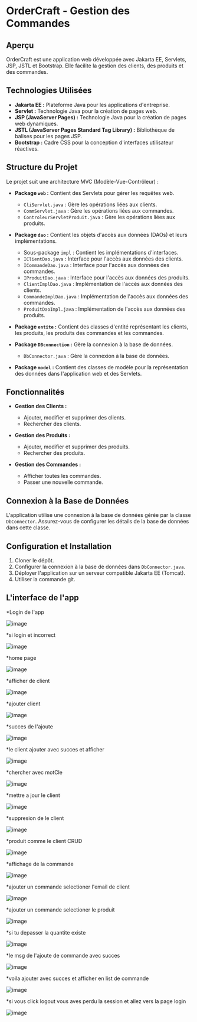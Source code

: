 # OrderCraft - Gestion des Commandes

## Aperçu

OrderCraft est une application web développée avec Jakarta EE, Servlets, JSP, JSTL et Bootstrap. Elle facilite la gestion des clients, des produits et des commandes.

## Technologies Utilisées

- **Jakarta EE :** Plateforme Java pour les applications d'entreprise.
- **Servlet :** Technologie Java pour la création de pages web.
- **JSP (JavaServer Pages) :** Technologie Java pour la création de pages web dynamiques.
- **JSTL (JavaServer Pages Standard Tag Library) :** Bibliothèque de balises pour les pages JSP.
- **Bootstrap :** Cadre CSS pour la conception d'interfaces utilisateur réactives.

## Structure du Projet

Le projet suit une architecture MVC (Modèle-Vue-Contrôleur) :

- **Package `web` :** Contient des Servlets pour gérer les requêtes web.
  - `CliServlet.java` : Gère les opérations liées aux clients.
  - `CommServlet.java` : Gère les opérations liées aux commandes.
  - `ControleurServletProduit.java` : Gère les opérations liées aux produits.

- **Package `dao` :** Contient les objets d'accès aux données (DAOs) et leurs implémentations.
  - Sous-package `impl` : Contient les implémentations d'interfaces.
  - `IClientDao.java` : Interface pour l'accès aux données des clients.
  - `ICommandeDao.java` : Interface pour l'accès aux données des commandes.
  - `IProduitDao.java` : Interface pour l'accès aux données des produits.
  - `ClientImplDao.java` : Implémentation de l'accès aux données des clients.
  - `CommandeImplDao.java` : Implémentation de l'accès aux données des commandes.
  - `ProduitDaoImpl.java` : Implémentation de l'accès aux données des produits.

- **Package `entite` :** Contient des classes d'entité représentant les clients, les produits, les produits des commandes et les commandes.

- **Package `DBconnection` :** Gère la connexion à la base de données.
  - `DbConnector.java` : Gère la connexion à la base de données.

- **Package `model` :** Contient des classes de modèle pour la représentation des données dans l'application web et des Servlets.

## Fonctionnalités

- **Gestion des Clients :**
  - Ajouter, modifier et supprimer des clients.
  - Rechercher des clients.

- **Gestion des Produits :**
  - Ajouter, modifier et supprimer des produits.
  - Rechercher des produits.

- **Gestion des Commandes :**
  - Afficher toutes les commandes.
  - Passer une nouvelle commande.

## Connexion à la Base de Données

L'application utilise une connexion à la base de données gérée par la classe `DbConnector`. Assurez-vous de configurer les détails de la base de données dans cette classe.

## Configuration et Installation

1. Cloner le dépôt.
2. Configurer la connexion à la base de données dans `DbConnector.java`.
3. Déployer l'application sur un serveur compatible Jakarta EE (Tomcat).
4. Utiliser la commande git.
## L'interface de l'app
*Login de l'app

![image](https://github.com/HAMZA0707/Gestion_des_comandes_OrderCraft/assets/89112359/4b33f997-6af1-49c6-ac40-92b2e8f580b9)

*si login et incorrect

![image](https://github.com/HAMZA0707/Gestion_des_comandes_OrderCraft/assets/89112359/beb78e49-a42b-4abc-84cd-919140000b27)

*home page

![image](https://github.com/HAMZA0707/Gestion_des_comandes_OrderCraft/assets/89112359/ea6b557f-7768-4a70-94bd-8a0065c5473f)

*afficher de client

![image](https://github.com/HAMZA0707/Gestion_des_comandes_OrderCraft/assets/89112359/1a684bb8-39a7-41cd-97ad-eddde834b7fd)

*ajouter client

![image](https://github.com/HAMZA0707/Gestion_des_comandes_OrderCraft/assets/89112359/f69fa320-276e-4783-a1a7-f32be5a7b885)

*succes de l'ajoute

![image](https://github.com/HAMZA0707/Gestion_des_comandes_OrderCraft/assets/89112359/66c92b45-4819-40f9-a2d2-de9c6573c7e1)

*le client ajouter avec succes et afficher 

![image](https://github.com/HAMZA0707/Gestion_des_comandes_OrderCraft/assets/89112359/ba3caadd-043e-4a6a-8509-89be77e13afb)

*chercher avec motCle

![image](https://github.com/HAMZA0707/Gestion_des_comandes_OrderCraft/assets/89112359/da228b98-010a-4500-8315-9296cf2ccc81)

*mettre a jour le client

![image](https://github.com/HAMZA0707/Gestion_des_comandes_OrderCraft/assets/89112359/d3943c54-e5bb-49d5-9d6c-5b1ff060cfce)

*suppresion de le client 

![image](https://github.com/HAMZA0707/Gestion_des_comandes_OrderCraft/assets/89112359/4e9b23e2-c2cf-4403-ae32-dcdd2b206256)

*produit comme le client CRUD

![image](https://github.com/HAMZA0707/Gestion_des_comandes_OrderCraft/assets/89112359/e132a4c7-d221-4cc6-8a58-105370eec9dd)

*affichage de la commande

![image](https://github.com/HAMZA0707/Gestion_des_comandes_OrderCraft/assets/89112359/a182bbc9-3c5b-4035-a292-69a6d0329bdc)

*ajouter un commande selectioner l'email de client 

![image](https://github.com/HAMZA0707/Gestion_des_comandes_OrderCraft/assets/89112359/9898535d-d283-452e-a157-6b03cf5d25ec)

*ajouter un commande selectioner le produit

![image](https://github.com/HAMZA0707/Gestion_des_comandes_OrderCraft/assets/89112359/2d07c412-5769-416b-939e-aeb9071bf122)

*si tu depasser la quantite existe 

![image](https://github.com/HAMZA0707/Gestion_des_comandes_OrderCraft/assets/89112359/10cc773b-0ecf-4b04-90e7-77efb708eb84)

*le msg de l'ajoute de commande avec succes

![image](https://github.com/HAMZA0707/Gestion_des_comandes_OrderCraft/assets/89112359/1a94f55d-f82e-471a-a8be-344c9472957e)

*voila ajouter avec succes et afficher en list de commande

![image](https://github.com/HAMZA0707/Gestion_des_comandes_OrderCraft/assets/89112359/03a9f126-62e0-4f69-b72a-5657357b740b)

*si vous click logout vous aves perdu la session et allez vers la page login

![image](https://github.com/HAMZA0707/Gestion_des_comandes_OrderCraft/assets/89112359/89ad2ae1-4921-4656-9852-67c12368dd26)








